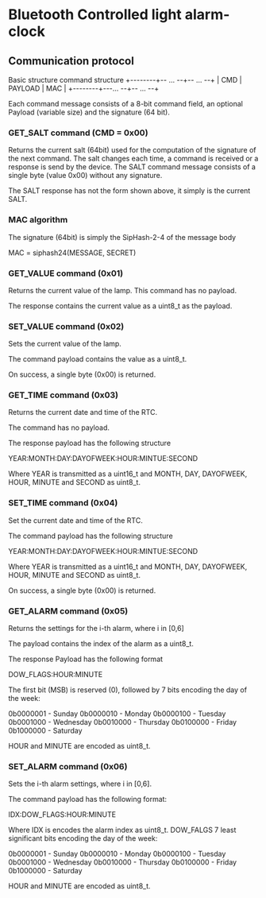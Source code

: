 # Bluetooth Controlled light alarm-clock


## Communication protocol

Basic structure command structure
 +--------+-- ... --+-- ... --+
 |  CMD   | PAYLOAD |   MAC   |
 +--------+---... --+-- ... --+

Each command message consists of a 8-bit command field, an optional Payload (variable size)
and the signature (64 bit). 


### GET_SALT command (CMD = 0x00)
Returns the current salt (64bit) used for the computation of the signature of the next command.
The salt changes each time, a command is received or a response is send by the device.
The SALT command message consists of a single byte (value 0x00) without any signature.

The SALT response has not the form shown above, it simply is the current SALT.


### MAC algorithm

The signature (64bit) is simply the SipHash-2-4 of the message body

  MAC = siphash24(MESSAGE, SECRET)

### GET_VALUE command (0x01)

Returns the current value of the lamp. This command has no payload.

The response contains the current value as a uint8_t as the payload.


### SET_VALUE command (0x02)

Sets the current value of the lamp.

The command payload contains the value as a uint8_t.

On success, a single byte (0x00) is returned.


### GET_TIME command (0x03)

Returns the current date and time of the RTC.

The command has no payload.

The response payload has the following structure

YEAR:MONTH:DAY:DAYOFWEEK:HOUR:MINTUE:SECOND

Where YEAR is transmitted as a uint16_t and MONTH, DAY, DAYOFWEEK, HOUR, MINUTE and SECOND as uint8_t.


### SET_TIME command (0x04)

Set the current date and time of the RTC.

The command payload has the following structure

YEAR:MONTH:DAY:DAYOFWEEK:HOUR:MINTUE:SECOND

Where YEAR is transmitted as a uint16_t and MONTH, DAY, DAYOFWEEK, HOUR, MINUTE and SECOND as uint8_t.

On success, a single byte (0x00) is returned.


### GET_ALARM command (0x05)

Returns the settings for the i-th alarm, where i in [0,6]

The payload contains the index of the alarm as a uint8_t.

The response Payload has the following format

DOW_FLAGS:HOUR:MINUTE

The first bit (MSB) is reserved (0), followed by 7 bits encoding the day of the week:

0b0000001 - Sunday
0b0000010 - Monday
0b0000100 - Tuesday
0b0001000 - Wednesday
0b0010000 - Thursday
0b0100000 - Friday
0b1000000 - Saturday

HOUR and MINUTE are encoded as uint8_t.


### SET_ALARM command (0x06)

Sets the i-th alarm settings, where i in [0,6].

The command payload has the following format:

IDX:DOW_FLAGS:HOUR:MINUTE

Where IDX is encodes the alarm index as uint8_t. DOW_FALGS 7 least significant bits encoding the day of the week:

0b0000001 - Sunday
0b0000010 - Monday
0b0000100 - Tuesday
0b0001000 - Wednesday
0b0010000 - Thursday
0b0100000 - Friday
0b1000000 - Saturday

HOUR and MINUTE are encoded as uint8_t.
